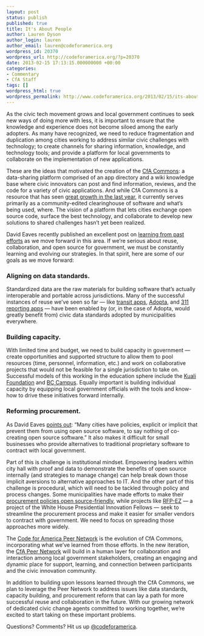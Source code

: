 ```yaml
---
layout: post
status: publish
published: true
title: It's About People
author: Lauren Dyson
author_login: lauren
author_email: lauren@codeforamerica.org
wordpress_id: 20370
wordpress_url: http://codeforamerica.org/?p=20370
date: 2013-02-15 17:13:15.000000000 +00:00
categories:
- Commentary
- CfA Staff
tags: []
wordpress_html: true
wordpress_permalink: http://www.codeforamerica.org/2013/02/15/its-about-people/
---
```


<p>As the civic tech movement grows and local government continues to seek new ways of doing more with less, it is important to ensure that the knowledge and experience does not become siloed among the early adopters. As many have recognized, we need to reduce fragmentation and duplication among cities working to address similar civic challenges with technology; to create channels for sharing information, knowledge, and technology tools; and provide a platform for local governments to collaborate on the implementation of new applications.</p>
<p>These are the ideas that motivated the creation of the <a href="http://cfacommons.org">CfA Commons</a>: a data-sharing platform comprised of an app directory and a wiki knowledge base where civic innovators can post and find information, reviews, and the code for a variety of civic applications. And while CfA Commons is a resource that has seen <a href="http://www.knightfoundation.org/blogs/knightblog/2012/10/29/apps-engagement-and-innovation/">great growth in the last year</a>, it currently serves primarily as a community-edited clearinghouse of software and what’s being used, where. The vision of a platform that lets cities exchange open source code, surface the best technology, and collaborate to develop new solutions to shared challenges hasn’t yet been realized.</p>
<p>David Eaves recently published an excellent post on <a href="http://eaves.ca/2013/02/11/civicopen-new-name-old-idea/">learning from past efforts</a> as we move forward in this area. If we’re serious about reuse, collaboration, and open source for government, we must be constantly learning and evolving our strategies. In that spirit, here are some of our goals as we move forward:</p>
<h3>Aligning on data standards.</h3>
<p>Standardized data are the raw materials for building software that’s actually interoperable and portable across jurisdictions. Many of the successful instances of reuse we’ve seen so far — like <a href="http://opentripplanner.com/">transit apps</a>, <a href="http://codeforamerica.org/?cfa_project=adopt-a-hydrant">Adopta</a>, and <a href="http://bloomington.in.gov/documents/viewDocument.php?document_id=7299">311 reporting apps</a> — have been enabled by (or, in the case of Adopta, would greatly benefit from) civic data standards adopted by municipalities everywhere.</p>
<h3>Building capacity.</h3>
<p>With limited time and budget, we need to build capacity in government — create opportunities and supported structure to allow them to pool resources (time, personnel, information, etc.) and work on collaborative projects that would not be feasible for a single jurisdiction to take on. Successful models of this working in the education sphere include the <a href="http://www.kuali.org/">Kuali Foundation</a> and <a href="http://www.bccampus.ca/">BC Campus</a>. Equally important is building individual capacity by equipping local government officials with the tools and know-how to drive these initiatives forward internally.</p>
<h3>Reforming procurement.</h3>
<p>As David Eaves <a href="http://eaves.ca/2013/02/11/civicopen-new-name-old-idea/">points out</a>: “Many cities have policies, explicit or implicit that prevent them from using open source software, to say nothing of co-creating open source software.” It also makes it difficult for small businesses who provide alternatives to traditional proprietary software to contract with local government.</p>
<p>Part of this is challenge is institutional mindset. Empowering leaders within city hall with proof and data to demonstrate the benefits of open source internally (and strategies to manage change) can help break down those implicit aversions to alternative approaches to IT. And the other part of this challenge is procedural, which will need to be tackled through policy and process changes. Some municipalities have made efforts to make their <a href="http://wiki.civiccommons.org/Open_Source_Usage_Policies">procurement policies open source-friendly</a>, while projects like <a href="http://www.whitehouse.gov/innovationfellows/rfp-ez" target="_blank">RFP-EZ</a> — a project of the White House Presidential Innovation Fellows — seek to streamline the procurement process and make it easier for smaller vendors to contract with government. We need to focus on spreading those approaches more widely.</p>
<p>The <a href="http://peernetwork.in/">Code for America Peer Network</a> is the evolution of CfA Commons, incorporating what we’ve learned from those efforts. In the new iteration, the <a href="http://peernetwork.in/" target="_blank">CfA Peer Network</a> will build in a human layer for collaboration and interaction among local government stakeholders, creating an engaging and dynamic place for support, learning, and connection between participants and the civic innovation community.</p>
<p>In addition to building upon lessons learned through the CfA Commons, we plan to leverage the Peer Network to address issues like data standards, capacity building, and procurement reform that can lay a path for more successful reuse and collaboration in the future. With our growing network of dedicated civic change agents committed to working together, we’re excited to start taking on these important problems.</p>
<p>Questions? Comments? Hit us up <a href="http://twitter.com/codeforamerica" target="_blank">@codeforamerica</a>.</p>
